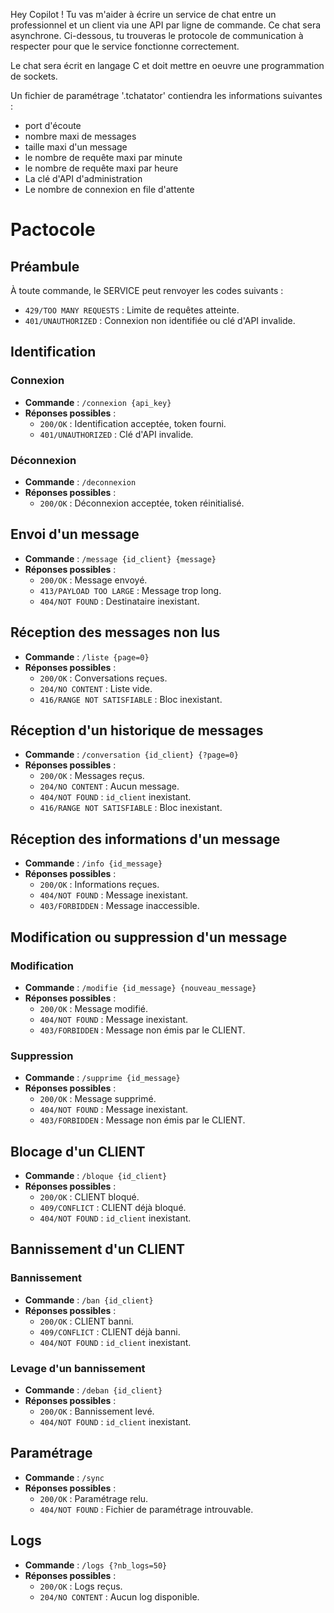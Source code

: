 Hey Copilot !
Tu vas m'aider à écrire un service de chat entre un professionnel et un client via une API par ligne de commande. Ce chat sera asynchrone.
Ci-dessous, tu trouveras le protocole de communication à respecter pour que le service fonctionne correctement. 

Le chat sera écrit en langage C et doit mettre en oeuvre une programmation de sockets.

Un fichier de paramétrage '.tchatator' contiendra les informations suivantes :
- port d'écoute
- nombre maxi de messages
- taille maxi d'un message
- le nombre de requête maxi par minute
- le nombre de requête maxi par heure
- La clé d'API d'administration
- Le nombre de connexion en file d'attente

# Pactocole

## Préambule
À toute commande, le SERVICE peut renvoyer les codes suivants :
- `429/TOO MANY REQUESTS` : Limite de requêtes atteinte.
- `401/UNAUTHORIZED` : Connexion non identifiée ou clé d'API invalide.

## Identification
### Connexion
- **Commande** : `/connexion {api_key}`
- **Réponses possibles** :
  - `200/OK` : Identification acceptée, token fourni.
  - `401/UNAUTHORIZED` : Clé d'API invalide.

### Déconnexion
- **Commande** : `/deconnexion`
- **Réponses possibles** :
  - `200/OK` : Déconnexion acceptée, token réinitialisé.

## Envoi d'un message
- **Commande** : `/message {id_client} {message}`
- **Réponses possibles** :
  - `200/OK` : Message envoyé.
  - `413/PAYLOAD TOO LARGE` : Message trop long.
  - `404/NOT FOUND` : Destinataire inexistant.

## Réception des messages non lus
- **Commande** : `/liste {page=0}`
- **Réponses possibles** :
  - `200/OK` : Conversations reçues.
  - `204/NO CONTENT` : Liste vide.
  - `416/RANGE NOT SATISFIABLE` : Bloc inexistant.

## Réception d'un historique de messages
- **Commande** : `/conversation {id_client} {?page=0}`
- **Réponses possibles** :
  - `200/OK` : Messages reçus.
  - `204/NO CONTENT` : Aucun message.
  - `404/NOT FOUND` : `id_client` inexistant.
  - `416/RANGE NOT SATISFIABLE` : Bloc inexistant.

## Réception des informations d'un message
- **Commande** : `/info {id_message}`
- **Réponses possibles** :
  - `200/OK` : Informations reçues.
  - `404/NOT FOUND` : Message inexistant.
  - `403/FORBIDDEN` : Message inaccessible.

## Modification ou suppression d'un message
### Modification
- **Commande** : `/modifie {id_message} {nouveau_message}`
- **Réponses possibles** :
  - `200/OK` : Message modifié.
  - `404/NOT FOUND` : Message inexistant.
  - `403/FORBIDDEN` : Message non émis par le CLIENT.

### Suppression
- **Commande** : `/supprime {id_message}`
- **Réponses possibles** :
  - `200/OK` : Message supprimé.
  - `404/NOT FOUND` : Message inexistant.
  - `403/FORBIDDEN` : Message non émis par le CLIENT.

## Blocage d'un CLIENT
- **Commande** : `/bloque {id_client}`
- **Réponses possibles** :
  - `200/OK` : CLIENT bloqué.
  - `409/CONFLICT` : CLIENT déjà bloqué.
  - `404/NOT FOUND` : `id_client` inexistant.

## Bannissement d'un CLIENT
### Bannissement
- **Commande** : `/ban {id_client}`
- **Réponses possibles** :
  - `200/OK` : CLIENT banni.
  - `409/CONFLICT` : CLIENT déjà banni.
  - `404/NOT FOUND` : `id_client` inexistant.

### Levage d'un bannissement
- **Commande** : `/deban {id_client}`
- **Réponses possibles** :
  - `200/OK` : Bannissement levé.
  - `404/NOT FOUND` : `id_client` inexistant.

## Paramétrage
- **Commande** : `/sync`
- **Réponses possibles** :
  - `200/OK` : Paramétrage relu.
  - `404/NOT FOUND` : Fichier de paramétrage introuvable.

## Logs
- **Commande** : `/logs {?nb_logs=50}`
- **Réponses possibles** :
  - `200/OK` : Logs reçus.
  - `204/NO CONTENT` : Aucun log disponible.